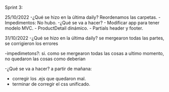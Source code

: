 Sprint 3:

25/10/2022
  -¿Qué se hizo en la última daily? Reordenamos las carpetas.
  -Impedimentos: No hubo.
  -¿Qué se va a hacer?
    - Modificar app para tener modelo MVC.
    - ProductDetail dinámico.
    - Partials header y footer.


31/10/2022
 -¿Qué se hizo en la última daily? se mergearon todas las partes, se corrigieron los errores
 
 -impedimetons?: si. como se mergearon todas las cosas a ultimo momento, no quedaron las cosas como deberian
 
 -¿Qué se va a hacer?
 a partir de mañana:
  - corregir los .ejs que quedaron mal.
  - terminar de corregir el css unificado.
  
